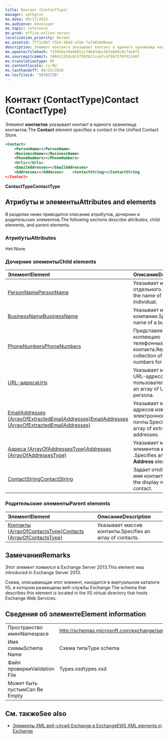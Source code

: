 ```yaml
---
title: Контакт (ContactType)
manager: sethgros
ms.date: 09/17/2015
ms.audience: Developer
ms.topic: reference
ms.prod: office-online-server
localization_priority: Normal
ms.assetid: 7f7119b7-f5b4-484d-a7de-fa74836d9aee
description: Элемент контакта указывает контакт в единого хранилища контактов.
ms.openlocfilehash: f1593da78a46851c7db43abc567eb66c0c74e0f2
ms.sourcegitcommit: 34041125dc8c5f993b21cebfc4f8b72f0fd2cb6f
ms.translationtype: MT
ms.contentlocale: ru-RU
ms.lasthandoff: 06/25/2018
ms.locfileid: "19761726"
---
```

# <a name="contact-contacttype"></a><span data-ttu-id="1da95-103">Контакт (ContactType)</span><span class="sxs-lookup"><span data-stu-id="1da95-103">Contact (ContactType)</span></span>

<span data-ttu-id="1da95-104">Элемент **контактов** указывает контакт в единого хранилища контактов.</span><span class="sxs-lookup"><span data-stu-id="1da95-104">The **Contact** element specifies a contact in the Unified Contact Store.</span></span> 
  
```XML
<Contact>
    <PersonName></PersonName>
    <BusinessName></BusinessName>
    <PhoneNumbers></PhoneNumbers>
    <Urls></Urls>
    <EmailAddresses></EmailAddresses>
    <Addresses></Addesses>    <ContactString></ContactString
</Contact>
```

 <span data-ttu-id="1da95-105">**ContactType**</span><span class="sxs-lookup"><span data-stu-id="1da95-105">**ContactType**</span></span>
## <a name="attributes-and-elements"></a><span data-ttu-id="1da95-106">Атрибуты и элементы</span><span class="sxs-lookup"><span data-stu-id="1da95-106">Attributes and elements</span></span>

<span data-ttu-id="1da95-107">В разделах ниже приводится описание атрибутов, дочерних и родительских элементов.</span><span class="sxs-lookup"><span data-stu-id="1da95-107">The following sections describe attributes, child elements, and parent elements.</span></span>
  
### <a name="attributes"></a><span data-ttu-id="1da95-108">Атрибуты</span><span class="sxs-lookup"><span data-stu-id="1da95-108">Attributes</span></span>

<span data-ttu-id="1da95-109">Нет.</span><span class="sxs-lookup"><span data-stu-id="1da95-109">None.</span></span>
  
### <a name="child-elements"></a><span data-ttu-id="1da95-110">Дочерние элементы</span><span class="sxs-lookup"><span data-stu-id="1da95-110">Child elements</span></span>

|<span data-ttu-id="1da95-111">**Элемент**</span><span class="sxs-lookup"><span data-stu-id="1da95-111">**Element**</span></span>|<span data-ttu-id="1da95-112">**Описание**</span><span class="sxs-lookup"><span data-stu-id="1da95-112">**Description**</span></span>|
|:-----|:-----|
|[<span data-ttu-id="1da95-113">PersonName</span><span class="sxs-lookup"><span data-stu-id="1da95-113">PersonName</span></span>](personname.md) <br/> |<span data-ttu-id="1da95-114">Указывает имя отдельного.</span><span class="sxs-lookup"><span data-stu-id="1da95-114">Specifies the name of an individual.</span></span>  <br/> |
|[<span data-ttu-id="1da95-115">BusinessName</span><span class="sxs-lookup"><span data-stu-id="1da95-115">BusinessName</span></span>](businessname.md) <br/> |<span data-ttu-id="1da95-116">Указывает имя компании.</span><span class="sxs-lookup"><span data-stu-id="1da95-116">Specifies the name of a business.</span></span>  <br/> |
|[<span data-ttu-id="1da95-117">PhoneNumbers</span><span class="sxs-lookup"><span data-stu-id="1da95-117">PhoneNumbers</span></span>](phonenumbers.md) <br/> |<span data-ttu-id="1da95-118">Представляет коллекцию телефонных номеров контакта.</span><span class="sxs-lookup"><span data-stu-id="1da95-118">Represents a collection of telephone numbers for a contact.</span></span>  <br/> |
|[<span data-ttu-id="1da95-119">URL-адреса</span><span class="sxs-lookup"><span data-stu-id="1da95-119">Urls</span></span>](urls.md) <br/> |<span data-ttu-id="1da95-120">Указывает массив URL-адресов для пользователя.</span><span class="sxs-lookup"><span data-stu-id="1da95-120">Specifies an array of URLs for a persona.</span></span>  <br/> |
|[<span data-ttu-id="1da95-121">EmailAddresses (ArrayOfExtractedEmailAddresses)</span><span class="sxs-lookup"><span data-stu-id="1da95-121">EmailAddresses (ArrayOfExtractedEmailAddresses)</span></span>](emailaddresses-arrayofextractedemailaddresses.md) <br/> |<span data-ttu-id="1da95-122">Указывает массив адресов извлеченные электронной почты.</span><span class="sxs-lookup"><span data-stu-id="1da95-122">Specifies an array of extracted email addresses.</span></span>  <br/> |
|[<span data-ttu-id="1da95-123">Адреса (ArrayOfAddressesType)</span><span class="sxs-lookup"><span data-stu-id="1da95-123">Addresses (ArrayOfAddressesType)</span></span>](addresses-arrayofaddressestype.md) <br/> |<span data-ttu-id="1da95-124">Указывает массив элементов **адрес** .</span><span class="sxs-lookup"><span data-stu-id="1da95-124">Specifies an array of **Address** elements.</span></span>  <br/> |
|[<span data-ttu-id="1da95-125">ContactString</span><span class="sxs-lookup"><span data-stu-id="1da95-125">ContactString</span></span>](contactstring.md) <br/> |<span data-ttu-id="1da95-126">Задает отображаемое имя контакта.</span><span class="sxs-lookup"><span data-stu-id="1da95-126">Specifies the display name of a contact.</span></span>  <br/> |
   
### <a name="parent-elements"></a><span data-ttu-id="1da95-127">Родительские элементы</span><span class="sxs-lookup"><span data-stu-id="1da95-127">Parent elements</span></span>

|<span data-ttu-id="1da95-128">**Элемент**</span><span class="sxs-lookup"><span data-stu-id="1da95-128">**Element**</span></span>|<span data-ttu-id="1da95-129">**Описание**</span><span class="sxs-lookup"><span data-stu-id="1da95-129">**Description**</span></span>|
|:-----|:-----|
|[<span data-ttu-id="1da95-130">Контакты (ArrayOfContactsType)</span><span class="sxs-lookup"><span data-stu-id="1da95-130">Contacts (ArrayOfContactsType)</span></span>](contacts-arrayofcontactstype.md) <br/> |<span data-ttu-id="1da95-131">Указывает массив контакты.</span><span class="sxs-lookup"><span data-stu-id="1da95-131">Specifies an array of contacts.</span></span>  <br/> |
   
## <a name="remarks"></a><span data-ttu-id="1da95-132">Замечания</span><span class="sxs-lookup"><span data-stu-id="1da95-132">Remarks</span></span>

<span data-ttu-id="1da95-133">Этот элемент появился в Exchange Server 2013.</span><span class="sxs-lookup"><span data-stu-id="1da95-133">This element was introduced in Exchange Server 2013.</span></span>
  
<span data-ttu-id="1da95-134">Схема, описывающая этот элемент, находится в виртуальном каталоге IIS, в котором размещены веб-службы Exchange.</span><span class="sxs-lookup"><span data-stu-id="1da95-134">The schema that describes this element is located in the IIS virtual directory that hosts Exchange Web Services.</span></span>
  
## <a name="element-information"></a><span data-ttu-id="1da95-135">Сведения об элементе</span><span class="sxs-lookup"><span data-stu-id="1da95-135">Element information</span></span>

|||
|:-----|:-----|
|<span data-ttu-id="1da95-136">Пространство имен</span><span class="sxs-lookup"><span data-stu-id="1da95-136">Namespace</span></span>  <br/> |http://schemas.microsoft.com/exchange/services/2006/types  <br/> |
|<span data-ttu-id="1da95-137">Имя схемы</span><span class="sxs-lookup"><span data-stu-id="1da95-137">Schema Name</span></span>  <br/> |<span data-ttu-id="1da95-138">Схема типа</span><span class="sxs-lookup"><span data-stu-id="1da95-138">Type schema</span></span>  <br/> |
|<span data-ttu-id="1da95-139">Файл проверки</span><span class="sxs-lookup"><span data-stu-id="1da95-139">Validation File</span></span>  <br/> |<span data-ttu-id="1da95-140">Types.xsd</span><span class="sxs-lookup"><span data-stu-id="1da95-140">types.xsd</span></span>  <br/> |
|<span data-ttu-id="1da95-141">Может быть пустым</span><span class="sxs-lookup"><span data-stu-id="1da95-141">Can Be Empty</span></span>  <br/> ||
   
## <a name="see-also"></a><span data-ttu-id="1da95-142">См. также</span><span class="sxs-lookup"><span data-stu-id="1da95-142">See also</span></span>



- [<span data-ttu-id="1da95-143">Элементы XML веб-служб Exchange в Exchange</span><span class="sxs-lookup"><span data-stu-id="1da95-143">EWS XML elements in Exchange</span></span>](ews-xml-elements-in-exchange.md)

